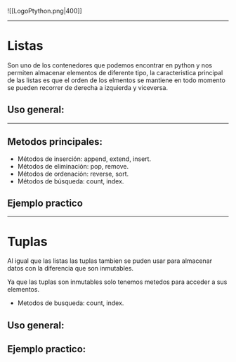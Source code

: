 
![[LogoPtython.png|400]]

--- 

# Listas

Son uno de los contenedores que podemos encontrar en python y nos permiten almacenar elementos de diferente tipo, la caracteristica principal de las listas es que el orden de los elmentos se mantiene en todo momento se pueden recorrer de derecha a izquierda y viceversa.

## Uso general:


---

## Metodos principales:
- Métodos de inserción: append, extend, insert.
- Métodos de eliminación: pop, remove.
- Métodos de ordenación: reverse, sort.
- Métodos de búsqueda: count, index.



## Ejemplo practico

---

# Tuplas

Al igual que las listas las tuplas tambien se puden usar para almacenar datos con la diferencia que son inmutables.

Ya que las tuplas son inmutables solo tenemos metedos para acceder a sus elementos.

- Metodos de busqueda: count, index.

## Uso general:


## Ejemplo practico:
